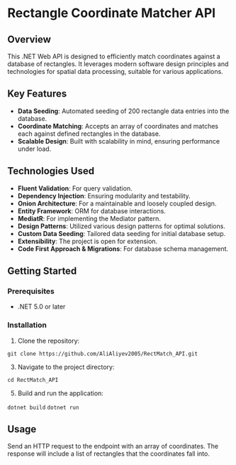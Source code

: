 # Rectangle Coordinate Matcher API

## Overview

This .NET Web API is designed to efficiently match coordinates against a database of rectangles. It leverages modern software design principles and technologies for spatial data processing, suitable for various applications.

## Key Features

- **Data Seeding**: Automated seeding of 200 rectangle data entries into the database.
- **Coordinate Matching**: Accepts an array of coordinates and matches each against defined rectangles in the database.
- **Scalable Design**: Built with scalability in mind, ensuring performance under load.

## Technologies Used

- **Fluent Validation**: For query validation.
- **Dependency Injection**: Ensuring modularity and testability.
- **Onion Architecture**: For a maintainable and loosely coupled design.
- **Entity Framework**: ORM for database interactions.
- **MediatR**: For implementing the Mediator pattern.
- **Design Patterns**: Utilized various design patterns for optimal solutions.
- **Custom Data Seeding**: Tailored data seeding for initial database setup.
- **Extensibility**: The project is open for extension.
- **Code First Approach & Migrations**: For database schema management.

## Getting Started

### Prerequisites

- .NET 5.0 or later

### Installation

1. Clone the repository:

```git clone https://github.com/AliAliyev2005/RectMatch_API.git```

3. Navigate to the project directory:
   
```cd RectMatch_API```

5. Build and run the application:

```dotnet build```
```dotnet run```

## Usage

Send an HTTP request to the endpoint with an array of coordinates. The response will include a list of rectangles that the coordinates fall into.
